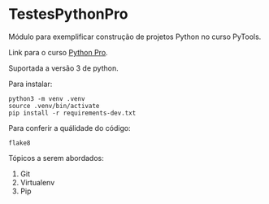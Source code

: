 # TestesPythonPro
Módulo para exemplificar construção de projetos Python no curso PyTools.  

Link para o curso [Python Pro](https://www.dev.pro.br/).  

Suportada a versão 3 de python.

Para instalar:

```console
python3 -m venv .venv
source .venv/bin/activate
pip install -r requirements-dev.txt
```

Para conferir a quálidade do código:

```console
flake8
```

Tópicos a serem abordados:
 1. Git
 2. Virtualenv
 3. Pip
